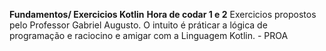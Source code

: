 **Fundamentos/ Exercicios Kotlin**
**Hora de codar 1 e 2**
Exercicios propostos pelo Professor Gabriel Augusto. O intuito é práticar a lógica de programação e raciocino e amigar com a Linguagem Kotlin. - PROA

